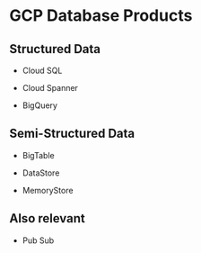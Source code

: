 
# GCP Database Products

## Structured Data

  - Cloud SQL

  - Cloud Spanner

  - BigQuery



## Semi-Structured Data

  - BigTable

  - DataStore

  - MemoryStore

## Also relevant

  - Pub Sub
